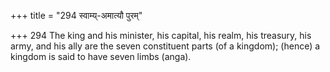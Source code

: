 +++
title = "294 स्वाम्य्-अमात्यौ पुरम्"

+++
294	The king and his minister, his capital, his realm, his treasury, his army, and his ally are the seven constituent parts (of a kingdom); (hence) a kingdom is said to have seven limbs (anga).